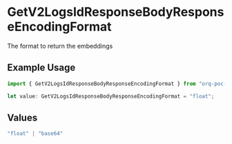 # GetV2LogsIdResponseBodyResponseEncodingFormat

The format to return the embeddings

## Example Usage

```typescript
import { GetV2LogsIdResponseBodyResponseEncodingFormat } from "orq-poc-typescript-multi-env-version/models/operations";

let value: GetV2LogsIdResponseBodyResponseEncodingFormat = "float";
```

## Values

```typescript
"float" | "base64"
```